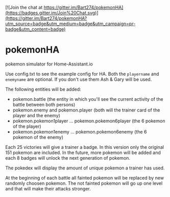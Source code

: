 
[![Join the chat at https://gitter.im/Bart274/pokemonHA](https://badges.gitter.im/Join%20Chat.svg)](https://gitter.im/Bart274/pokemonHA?utm_source=badge&utm_medium=badge&utm_campaign=pr-badge&utm_content=badge)

# pokemonHA
pokemon simulator for Home-Assistant.io

Use config.txt to see the example config for HA.
Both the `playername` and `enemyname` are optional. If you don't use them Ash & Gary will be used.

The following entities will be added:
- pokemon.battle (the entity in which you'll see the current activity of the battle between both persons)
- pokemon.enemy and pokemon.player (both will the trainer card of the player and the enemy)
- pokemon.pokemon1player ... pokemon.pokemon6player (the 6 pokemon of the player)
- pokemon.pokemon1enemy ... pokemon.pokemon6enemy (the 6 pokemon of the enemy)

Each 25 victories will give a trainer a badge. In this version only the original 151 pokemon are included. In the future, more pokemon will be added and each 8 badges will unlock the next generation of pokemon.

The pokedex will display the amount of unique pokemon a trainer has used.

At the beginning of each battle all fainted pokemon will be replaced by new randomly choosen pokemon. The not fainted pokemon will go up one level and that will make their attacks stronger.
